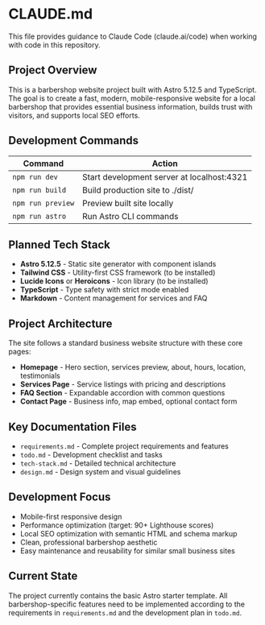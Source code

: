 # CLAUDE.md

This file provides guidance to Claude Code (claude.ai/code) when working with code in this repository.

## Project Overview

This is a barbershop website project built with Astro 5.12.5 and TypeScript. The goal is to create a fast, modern, mobile-responsive website for a local barbershop that provides essential business information, builds trust with visitors, and supports local SEO efforts.

## Development Commands

| Command | Action |
|---------|--------|
| `npm run dev` | Start development server at localhost:4321 |
| `npm run build` | Build production site to ./dist/ |
| `npm run preview` | Preview built site locally |
| `npm run astro` | Run Astro CLI commands |

## Planned Tech Stack

- **Astro 5.12.5** - Static site generator with component islands
- **Tailwind CSS** - Utility-first CSS framework (to be installed)
- **Lucide Icons** or **Heroicons** - Icon library (to be installed)
- **TypeScript** - Type safety with strict mode enabled
- **Markdown** - Content management for services and FAQ

## Project Architecture

The site follows a standard business website structure with these core pages:
- **Homepage** - Hero section, services preview, about, hours, location, testimonials
- **Services Page** - Service listings with pricing and descriptions
- **FAQ Section** - Expandable accordion with common questions
- **Contact Page** - Business info, map embed, optional contact form

## Key Documentation Files

- `requirements.md` - Complete project requirements and features
- `todo.md` - Development checklist and tasks
- `tech-stack.md` - Detailed technical architecture
- `design.md` - Design system and visual guidelines

## Development Focus

- Mobile-first responsive design
- Performance optimization (target: 90+ Lighthouse scores)
- Local SEO optimization with semantic HTML and schema markup
- Clean, professional barbershop aesthetic
- Easy maintenance and reusability for similar small business sites

## Current State

The project currently contains the basic Astro starter template. All barbershop-specific features need to be implemented according to the requirements in `requirements.md` and the development plan in `todo.md`.